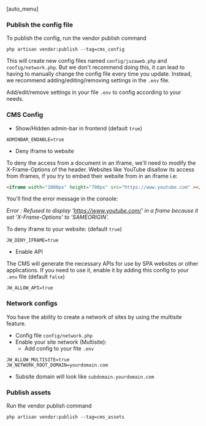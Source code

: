 [auto_menu]

### Publish the config file

To publish the config, run the vendor publish command
```
php artisan vendor:publish --tag=cms_config
```
This will create new config files named `config/juzaweb.php` and `config/network.php`. But we don't recommend doing this, it can lead to having to manually change the config file every time you update. Instead, we recommend adding/editing/removing settings in the `.env` file.

Add/edit/remove settings in your file `.env` to config according to your needs.
### CMS Config
- Show/Hidden admin-bar in frontend (default `true`)
```dotenv
ADMINBAR_ENDABLE=true
```
- Deny iframe to website
  
To deny the access from a document in an iframe, we'll need to modify the X-Frame-Options of the header. Websites like YouTube disallow its access from iframes, if you try to embed their website from in an iframe i.e:
```html
<iframe width="1000px" height="700px" src="https://www.youtube.com" ></iframe>
```
You'll find the error message in the console:

_Error : Refused to display 'https://www.youtube.com/' in a frame because it set 'X-Frame-Options' to 'SAMEORIGIN'._

To deny iframe to your website: (default `true`)
```dotenv
JW_DENY_IFRAME=true
```

- Enable API

The CMS will generate the necessary APIs for use by SPA websites or other applications. If you need to use it, enable it by adding this config to your `.env` file (default `false`)
```dotenv
JW_ALLOW_API=true
```
### Network configs
You have the ability to create a network of sites by using the multisite feature.

- Config file `config/network.php`
- Enable your site network (Multisite): 
  - Add config to your fite `.env`
```dotenv
JW_ALLOW_MULTISITE=true
JW_NETWORK_ROOT_DOMAIN=yourdomain.com
```
  - Subsite domain will look like `subdomain.yourdomain.com`


### Publish assets
Run the vendor publish command
```
php artisan vendor:publish --tag=cms_assets
```
